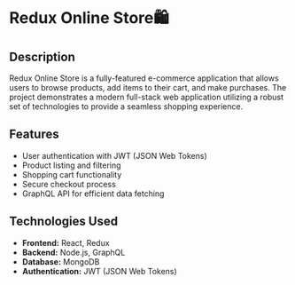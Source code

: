  # Redux Online Store🛍️ 

## Description
Redux Online Store is a fully-featured e-commerce application that allows users to browse products, add items to their cart, and make purchases. The project demonstrates a modern full-stack web application utilizing a robust set of technologies to provide a seamless shopping experience.

## Features
- User authentication with JWT (JSON Web Tokens)
- Product listing and filtering
- Shopping cart functionality
- Secure checkout process
- GraphQL API for efficient data fetching

## Technologies Used
- **Frontend:** React, Redux
- **Backend:** Node.js, GraphQL
- **Database:** MongoDB
- **Authentication:** JWT (JSON Web Tokens)
